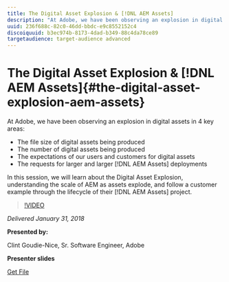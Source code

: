 ```yaml
---
title: The Digital Asset Explosion & [!DNL AEM Assets]
description: "At Adobe, we have been observing an explosion in digital assets in 4 key areas: • The file size of digital assets being produced • The number of digital assets being produced • The expectations of our users and customers for digital assets • The requests for larger and larger [!DNL AEM Assets] deployments  In this session, we will learn about the Digital Asset Explosion, understanding the scale of AEM as assets explode, and follow a customer example through the lifecycle of their [!DNL AEM Assets] project. "
uuid: 236f688c-82c0-46dd-bbdc-e9c8552152c4
discoiquuid: b3ec974b-8173-4dad-b349-88c4da78ce89
targetaudience: target-audience advanced
---
```


# The Digital Asset Explosion & [!DNL AEM Assets]{#the-digital-asset-explosion-aem-assets}

At Adobe, we have been observing an explosion in digital assets in 4 key areas:

* The file size of digital assets being produced
* The number of digital assets being produced
* The expectations of our users and customers for digital assets
* The requests for larger and larger [!DNL AEM Assets] deployments

In this session, we will learn about the Digital Asset Explosion, understanding the scale of AEM as assets explode, and follow a customer example through the lifecycle of their [!DNL AEM Assets] project. 

>[!VIDEO](https://video.tv.adobe.com/v/21474/?quality=9)

*Delivered January 31, 2018*

**Presented by:**

Clint Goudie-Nice, Sr. Software Engineer, Adobe

**Presenter slides**

[Get File](assets/1+30+18+the+digital+asset+explosion+gems.pdf)
<!--
[Get back to the Overview](https://helpx.adobe.com/experience-manager/kt/eseminars/gems/aem-index.html)
-->
